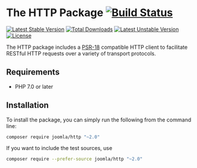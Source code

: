 # The HTTP Package [![Build Status](https://ci.joomla.org/api/badges/joomla-framework/http/status.svg?ref=refs/heads/2.0-dev)](https://ci.joomla.org/joomla-framework/http)

[![Latest Stable Version](https://poser.pugx.org/joomla/http/v/stable)](https://packagist.org/packages/joomla/http)
[![Total Downloads](https://poser.pugx.org/joomla/http/downloads)](https://packagist.org/packages/joomla/http)
[![Latest Unstable Version](https://poser.pugx.org/joomla/http/v/unstable)](https://packagist.org/packages/joomla/http)
[![License](https://poser.pugx.org/joomla/http/license)](https://packagist.org/packages/joomla/http)

The HTTP package includes a [PSR-18](http://www.php-fig.org/psr/psr-18/) compatible HTTP client to facilitate RESTful HTTP requests
over a variety of transport protocols.

## Requirements

* PHP 7.0 or later

## Installation

To install the package, you can simply run the following from the command line:

```sh
composer require joomla/http "~2.0"

```

If you want to include the test sources, use

```sh
composer require --prefer-source joomla/http "~2.0"
```
